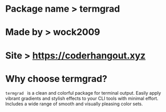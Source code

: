 # Package name > termgrad 
# Made by > wock2009
# Site > https://coderhangout.xyz

# Why choose termgrad?
`termgrad ` is a clean and colorful package for terminal output.
Easily apply vibrant gradients and stylish effects to your CLI tools with minimal effort.
Includes a wide range of smooth and visually pleasing color sets.
